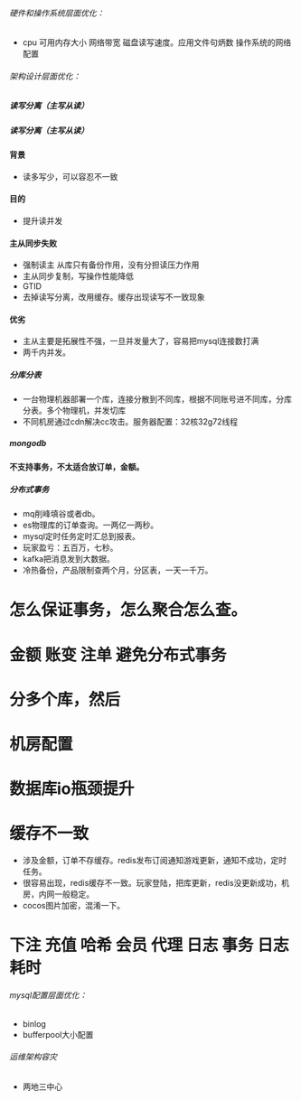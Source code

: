###### 硬件和操作系统层面优化：

- cpu 可用内存大小 网络带宽 磁盘读写速度。应用文件句炳数 操作系统的网络配置

###### 架构设计层面优化：

##### 读写分离（主写从读）

##### 读写分离（主写从读）

#### 背景

- 读多写少，可以容忍不一致

#### 目的

- 提升读并发

#### 主从同步失败

- 强制读主 从库只有备份作用，没有分担读压力作用
- 主从同步复制，写操作性能降低
- GTID
- 去掉读写分离，改用缓存。缓存出现读写不一致现象

#### 优劣

- 主从主要是拓展性不强，一旦并发量大了，容易把mysql连接数打满
- 两千内并发。

##### 分库分表

- 一台物理机器部署一个库，连接分散到不同库，根据不同账号进不同库，分库分表。多个物理机，并发切库
- 不同机房通过cdn解决cc攻击。服务器配置：32核32g72线程

##### mongodb

#### 不支持事务，不太适合放订单，金额。

##### 分布式事务

- mq削峰填谷或者db。
- es物理库的订单查询。一两亿一两秒。
- mysql定时任务定时汇总到报表。
- 玩家盈亏：五百万，七秒。
- kafka把消息发到大数据。
- 冷热备份，产品限制查两个月，分区表，一天一千万。

# 怎么保证事务，怎么聚合怎么查。

# 金额 账变 注单 避免分布式事务

# 分多个库，然后

# 机房配置

# 数据库io瓶颈提升

# 缓存不一致

- 涉及金额，订单不存缓存。redis发布订阅通知游戏更新，通知不成功，定时任务。
- 很容易出现，redis缓存不一致。玩家登陆，把库更新，redis没更新成功，机房，内网一般稳定。
- cocos图片加密，混淆一下。

# 下注 充值 哈希 会员 代理  日志 事务 日志耗时

###### mysql配置层面优化：

- binlog
- bufferpool大小配置

###### 运维架构容灾

- 两地三中心

